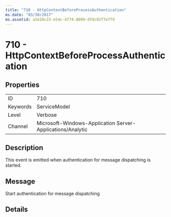 ```yaml
---
title: "710 - HttpContextBeforeProcessAuthentication"
ms.date: "03/30/2017"
ms.assetid: a2e20c23-e54c-4774-8809-dfdc92f7eff9
---
```

# 710 - HttpContextBeforeProcessAuthentication
## Properties  


|||  
|-|-|  
|ID|710|  
|Keywords|ServiceModel|  
|Level|Verbose|  
|Channel|Microsoft-Windows-Application Server-Applications/Analytic|  

## Description  
 This event is emitted when authentication for message dispatching is started.  

## Message  
 Start authentication for message dispatching  

## Details

